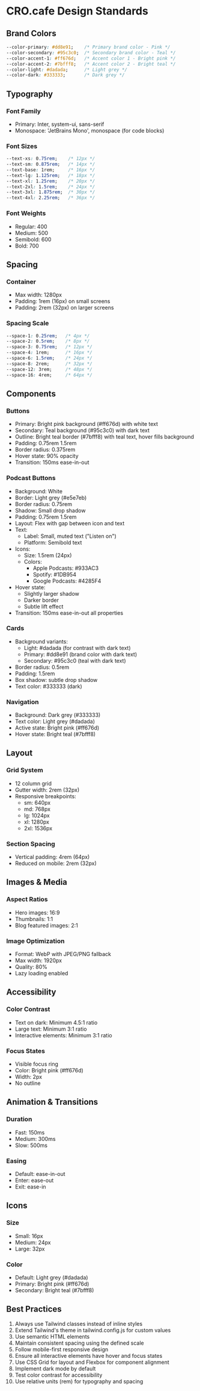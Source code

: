 # CRO.cafe Design Standards

## Brand Colors

```css
--color-primary: #dd8e91;    /* Primary brand color - Pink */
--color-secondary: #95c3c0;  /* Secondary brand color - Teal */
--color-accent-1: #ff676d;   /* Accent color 1 - Bright pink */
--color-accent-2: #7bfff8;   /* Accent color 2 - Bright teal */
--color-light: #dadada;      /* Light grey */
--color-dark: #333333;       /* Dark grey */
```

## Typography

### Font Family
- Primary: Inter, system-ui, sans-serif
- Monospace: 'JetBrains Mono', monospace (for code blocks)

### Font Sizes
```css
--text-xs: 0.75rem;    /* 12px */
--text-sm: 0.875rem;   /* 14px */
--text-base: 1rem;     /* 16px */
--text-lg: 1.125rem;   /* 18px */
--text-xl: 1.25rem;    /* 20px */
--text-2xl: 1.5rem;    /* 24px */
--text-3xl: 1.875rem;  /* 30px */
--text-4xl: 2.25rem;   /* 36px */
```

### Font Weights
- Regular: 400
- Medium: 500
- Semibold: 600
- Bold: 700

## Spacing

### Container
- Max width: 1280px
- Padding: 1rem (16px) on small screens
- Padding: 2rem (32px) on larger screens

### Spacing Scale
```css
--space-1: 0.25rem;   /* 4px */
--space-2: 0.5rem;    /* 8px */
--space-3: 0.75rem;   /* 12px */
--space-4: 1rem;      /* 16px */
--space-6: 1.5rem;    /* 24px */
--space-8: 2rem;      /* 32px */
--space-12: 3rem;     /* 48px */
--space-16: 4rem;     /* 64px */
```

## Components

### Buttons
- Primary: Bright pink background (#ff676d) with white text
- Secondary: Teal background (#95c3c0) with dark text
- Outline: Bright teal border (#7bfff8) with teal text, hover fills background
- Padding: 0.75rem 1.5rem
- Border radius: 0.375rem
- Hover state: 90% opacity
- Transition: 150ms ease-in-out

### Podcast Buttons
- Background: White
- Border: Light grey (#e5e7eb)
- Border radius: 0.75rem
- Shadow: Small drop shadow
- Padding: 0.75rem 1.5rem
- Layout: Flex with gap between icon and text
- Text:
  - Label: Small, muted text ("Listen on")
  - Platform: Semibold text
- Icons:
  - Size: 1.5rem (24px)
  - Colors:
    - Apple Podcasts: #933AC3
    - Spotify: #1DB954
    - Google Podcasts: #4285F4
- Hover state:
  - Slightly larger shadow
  - Darker border
  - Subtle lift effect
- Transition: 150ms ease-in-out all properties

### Cards
- Background variants:
  - Light: #dadada (for contrast with dark text)
  - Primary: #dd8e91 (brand color with dark text)
  - Secondary: #95c3c0 (teal with dark text)
- Border radius: 0.5rem
- Padding: 1.5rem
- Box shadow: subtle drop shadow
- Text color: #333333 (dark)

### Navigation
- Background: Dark grey (#333333)
- Text color: Light grey (#dadada)
- Active state: Bright pink (#ff676d)
- Hover state: Bright teal (#7bfff8)

## Layout

### Grid System
- 12 column grid
- Gutter width: 2rem (32px)
- Responsive breakpoints:
  - sm: 640px
  - md: 768px
  - lg: 1024px
  - xl: 1280px
  - 2xl: 1536px

### Section Spacing
- Vertical padding: 4rem (64px)
- Reduced on mobile: 2rem (32px)

## Images & Media

### Aspect Ratios
- Hero images: 16:9
- Thumbnails: 1:1
- Blog featured images: 2:1

### Image Optimization
- Format: WebP with JPEG/PNG fallback
- Max width: 1920px
- Quality: 80%
- Lazy loading enabled

## Accessibility

### Color Contrast
- Text on dark: Minimum 4.5:1 ratio
- Large text: Minimum 3:1 ratio
- Interactive elements: Minimum 3:1 ratio

### Focus States
- Visible focus ring
- Color: Bright pink (#ff676d)
- Width: 2px
- No outline

## Animation & Transitions

### Duration
- Fast: 150ms
- Medium: 300ms
- Slow: 500ms

### Easing
- Default: ease-in-out
- Enter: ease-out
- Exit: ease-in

## Icons

### Size
- Small: 16px
- Medium: 24px
- Large: 32px

### Color
- Default: Light grey (#dadada)
- Primary: Bright pink (#ff676d)
- Secondary: Bright teal (#7bfff8)

## Best Practices

1. Always use Tailwind classes instead of inline styles
2. Extend Tailwind's theme in tailwind.config.js for custom values
3. Use semantic HTML elements
4. Maintain consistent spacing using the defined scale
5. Follow mobile-first responsive design
6. Ensure all interactive elements have hover and focus states
7. Use CSS Grid for layout and Flexbox for component alignment
8. Implement dark mode by default
9. Test color contrast for accessibility
10. Use relative units (rem) for typography and spacing

